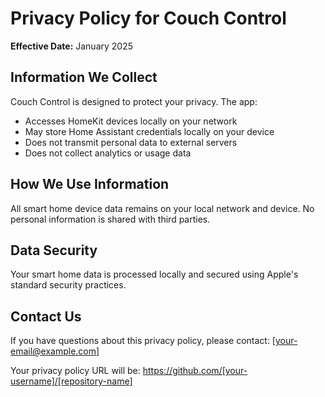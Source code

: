  # Privacy Policy for Couch Control

  **Effective Date:** January 2025

  ## Information We Collect

  Couch Control is designed to protect your privacy. The app:

  - Accesses HomeKit devices locally on your network
  - May store Home Assistant credentials locally on your device
  - Does not transmit personal data to external servers
  - Does not collect analytics or usage data

  ## How We Use Information

  All smart home device data remains on your local network and device. No
  personal information is shared with third parties.

  ## Data Security

  Your smart home data is processed locally and secured using Apple's
  standard security practices.

  ## Contact Us

  If you have questions about this privacy policy, please contact:
  [your-email@example.com]

  Your privacy policy URL will be:
  https://github.com/[your-username]/[repository-name]
